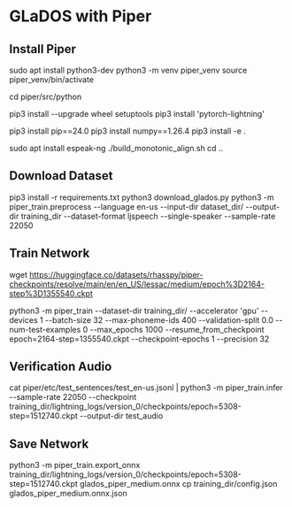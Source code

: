 # GLaDOS with Piper

## Install Piper

  sudo apt install python3-dev
  python3 -m venv piper_venv
  source piper_venv/bin/activate

  cd piper/src/python

  pip3 install --upgrade wheel setuptools
  pip3 install 'pytorch-lightning'

  pip3 install pip==24.0
  pip3 install numpy==1.26.4
  pip3 install -e .

  sudo apt install espeak-ng
  ./build_monotonic_align.sh 
  cd ..

## Download Dataset

  pip3 install -r requirements.txt
  python3 download_glados.py 
  python3 -m piper_train.preprocess   --language en-us   --input-dir dataset_dir/   --output-dir training_dir   --dataset-format ljspeech   --single-speaker   --sample-rate 22050

## Train Network

  wget https://huggingface.co/datasets/rhasspy/piper-checkpoints/resolve/main/en/en_US/lessac/medium/epoch%3D2164-step%3D1355540.ckpt

  python3 -m piper_train --dataset-dir training_dir/ --accelerator 'gpu' --devices 1 --batch-size 32 --max-phoneme-ids 400 --validation-split 0.0 --num-test-examples 0     --max_epochs 1000 --resume_from_checkpoint epoch\=2164-step\=1355540.ckpt --checkpoint-epochs 1 --precision 32

## Verification Audio

  cat piper/etc/test_sentences/test_en-us.jsonl | python3 -m piper_train.infer --sample-rate 22050 --checkpoint training_dir/lightning_logs/version_0/checkpoints/epoch=5308-step=1512740.ckpt --output-dir test_audio

## Save Network

  python3 -m piper_train.export_onnx training_dir/lightning_logs/version_0/checkpoints/epoch=5308-step=1512740.ckpt glados_piper_medium.onnx
  cp training_dir/config.json glados_piper_medium.onnx.json
